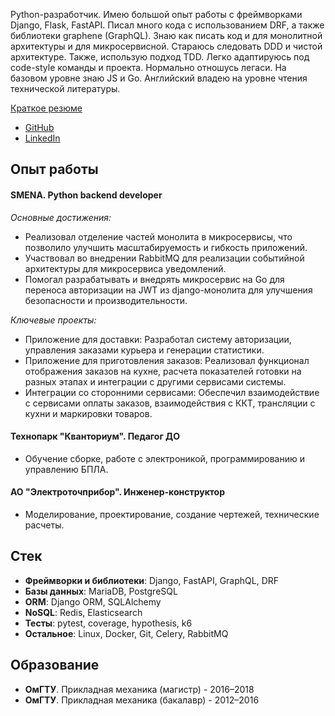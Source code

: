 Python-разработчик. Имею большой опыт работы с фреймворками Django, Flask, FastAPI. Писал много кода с использованием DRF, а также библиотеки graphene (GraphQL). Знаю как писать код и для монолитной архитектуры и для микросервисной. Стараюсь следовать DDD и чистой архитектуре. Также, использую подход TDD. Легко адаптируюсь под code-style команды и проекта. Нормально отношусь легаси. На базовом уровне знаю JS и Go.
Английский владею на уровне чтения технической литературы.

[Краткое резюме](https://drive.google.com/file/d/1pKIl25Ngw1okwbSxqmFrAZVpeJR61AE6/view?usp=sharing)

- [GitHub](https://github.com/aderny-twc)
- [LinkedIn](google.com)

## Опыт работы

#### SMENA. Python backend developer

*Основные достижения:*

- Реализовал отделение частей монолита в микросервисы, что позволило улучшить масштабируемость и гибкость приложений.
- Участвовал во внедрении RabbitMQ для реализации событийной архитектуры для микросервиса уведомлений.
- Помогал разрабатывать и внедрять микросервис на Go для переноса авторизации на JWT из django-монолита для улучшения безопасности и производительности.

*Ключевые проекты:*

- Приложение для доставки: Разработал систему авторизации, управления заказами курьера и генерации статистики.
- Приложение для приготовления заказов: Реализовал функционал отображения заказов на кухне, расчета показателей готовки на разных этапах и интеграции с другими сервисами системы.
- Интеграции со сторонними сервисами: Обеспечил взаимодействие с сервисами оплаты заказов, взаимодействия с ККТ, трансляции с кухни и маркировки товаров.

#### Технопарк "Кванториум". Педагог ДО

- Обучение сборке, работе с электроникой, программированию и управлению БПЛА.

#### АО "Электроточприбор". Инженер-конструктор

- Моделирование, проектирование, создание чертежей, технические расчеты.

## Стек

- **Фреймворки и библиотеки**: Django, FastAPI, GraphQL, DRF
- **Базы данных**: MariaDB, PostgreSQL
- **ORM**: Django ORM, SQLAlchemy
- **NoSQL**: Redis, Elasticsearch
- **Тесты**: pytest, coverage, hypothesis, k6
- **Остальное**: Linux, Docker, Git, Celery, RabbitMQ

## Образование

- **ОмГТУ**. Прикладная механика (магистр) - 2016–2018
- **ОмГТУ**. Прикладная механика (бакалавр) - 2012–2016

